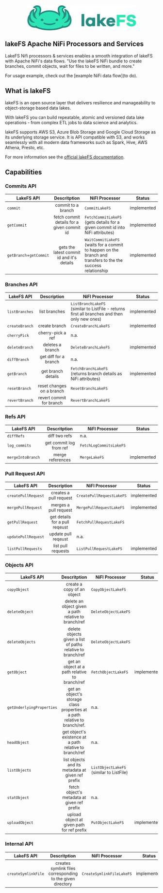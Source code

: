 <p align="center">
  <img src="https://raw.githubusercontent.com/treeverse/lakeFS/master/docs/assets/img/logo_large.png"/>
</p>

## lakeFS Apache NiFi Processors and Services

LakeFS Nifi processors & services enables a smooth integration of lakeFS with Apache NiFi's data flows. "Use the lakeFS NiFi bundle to create branches, commit objects, wait for files to be written, and more."

For usage example, check out the [example NiFi data flow](to do).

## What is lakeFS

lakeFS is an open source layer that delivers resilience and manageability to object-storage based data lakes.

With lakeFS you can build repeatable, atomic and versioned data lake operations - from complex ETL jobs to data science and analytics.

lakeFS supports AWS S3, Azure Blob Storage and Google Cloud Storage as its underlying storage service. It is API compatible with S3, and works seamlessly with all modern data frameworks such as Spark, Hive, AWS Athena, Presto, etc.

For more information see the [official lakeFS documentation](https://docs.lakefs.io).

## Capabilities

### Commits API

| LakeFS API | Descritption | NiFI Processor | Status |
|------------|:-------:	|-------	|---- |
| `commit`	| commit to a branch | `CommitLakeFS` | implemented
| `getCommit` | fetch commit details for a given commit id | `FetchCommitLakeFS` <br>(gets details for a given commit id into NiFi attributes) | implemented | 
| `getBranch`+`getCommit` | gets the latest commit id and it's details | `WaitCommitLakeFS` <br>(waits for a commit to happen on the branch and transfers to the the success relationship | implemented |
 
### Branches API

| LakeFS API | Description | NiFI Processor |Status |
|------------|:-------:	|-------	|---- |
| `listBranches `	| list branches | `ListBranchLakeFS` <br>(similar to ListFile - returns first all branches and then only new ones) | implemented |
| `createBranch ` | create branch | `CreateBranchLakeFS` | implemented |
| `cherryPick ` | cherry-pick a ref | n.a. | |
| `deleteBranch ` | deletes a branch  | `DeleteBranchLakeFS` | implemented |
| `diffBranch ` | get diff for a branch | n.a. | |
| `getBranch ` | get branch details| `FetchBranchLakeFS`<br>(returns branch details as NiFi attributes) | implemented |
| `resetBranch ` | reset changes on a branch | `ResetBranchLakeFS` | |
| `revertBranch ` | revert commit for branch | `RevertBranchLakeFS` | |

### Refs API

| LakeFS API | Descritption | NiFI Processor |Status |
|------------|:-------:	|-------	|---- |
| `diffRefs` | diff two refs | n.a. | |
| `log_commits` | get commit log from ref | `FetchLogCommitsLakeFS` | |
| `mergeIntoBranch` | merge references  | `MergeLakeFS` | implemented |

### Pull Request API

| LakeFS API | Description | NiFI Processor |Status |
|------------|:-------:	|-------	|---- |
| `createPullRequest` | creates a pull request | `CreatePullRequestLakeFS` | implemented |
| `mergePullRequest` | merges a pull request | `MergePullRequestLakeFS` | implemented |
| `getPullRequest` | get details for a pull reqeust | `FetchPullRequestLakeFS` | |
| `updatePullRequest` | update pull reqeust | n.a. | |
| `listPullRequests` | list pull requests | `ListPullRequestLakeFS` | implemented |

### Objects API

| LakeFS API | Descritption | NiFI Processor |Status |
|------------|:-------:	|-------	|---- |
| `copyObject`	| create a copy of an object | `CopyObjectLakeFS` | |
| `deleteObject`	| delete an object  given a path relative to branch/ref | `DeleteObjectLakeFS` | |
| `deleteObjects`	| delete objects given a list of paths relative to branch/ref | `DeleteObjectLakeFS` | |
| `getObject`	| get an object at a path relative to branch/ref | `FetchObjectLakeFS` | implemented |
| `getUnderlyingProperties`	| get an object's storage class properties at a path relative to branch/ref. |n.a. | |
| `headObject`	| get object's existence at a path relative to branch/ref | n.a. | |
| `listObjects`	| list objects and its metadata at given ref prefix | `ListObjectLakeFS`<br> (similar to ListFile) | |
| `statObject	`| fetch object's metadata at given ref prefix | n.a. | |
| `uploadObject`	| upload object at given path for ref prefix | `PutObjectLakeFS` | implemented |

### Internal API

| LakeFS API | Descritption | NiFI Processor |Status |
|------------|:-------:	|-------	|---- |
| `createSymlinkFile`	| creates symlink files corresponding to the given directory | `CreateSymlinkFileLakeFS` | implemented |

